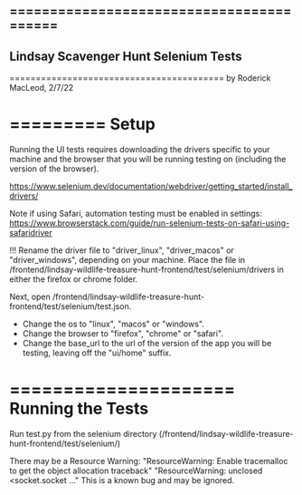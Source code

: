 =========================================
-----------------------------------------
  Lindsay Scavenger Hunt Selenium Tests
-----------------------------------------
=========================================
by Roderick MacLeod, 2/7/22

=========
  Setup
=========
Running the UI tests requires downloading the drivers specific to your machine
and the browser that you will be running testing on (including the version of the browser).

https://www.selenium.dev/documentation/webdriver/getting_started/install_drivers/

Note if using Safari, automation testing must be enabled in settings: 
https://www.browserstack.com/guide/run-selenium-tests-on-safari-using-safaridriver

!!! Rename the driver file to "driver_linux", "driver_macos" or "driver_windows", depending on your machine.
Place the file in /frontend/lindsay-wildlife-treasure-hunt-frontend/test/selenium/drivers
in either the firefox or chrome folder.

Next, open /frontend/lindsay-wildlife-treasure-hunt-frontend/test/selenium/test.json.
- Change the os to "linux", "macos" or "windows".
- Change the browser to "firefox", "chrome" or "safari".
- Change the base_url to the url of the version of the app you will be testing,
leaving off the "ui/home" suffix.

=====================
  Running the Tests
=====================
Run test.py from the selenium directory (/frontend/lindsay-wildlife-treasure-hunt-frontend/test/selenium/)

There may be a Resource Warning:
"ResourceWarning: Enable tracemalloc to get the object allocation traceback"
"ResourceWarning: unclosed <socket.socket ..."
This is a known bug and may be ignored.
